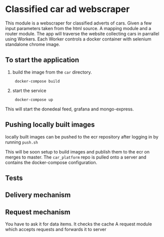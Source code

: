 # Classified car ad webscraper

This module is a webscraper for classified adverts of cars. Given a few
input parameters taken from the html source. A mapping module and a router
module. The app will traverse the website collecting cars in parrallel
using Workers. Each Worker controls a docker container with selenium standalone
chrome image.

## To start the application
1. build the image from the ```car``` directory.

        docker-compose build

2. start the service

        docker-compose up

This will start the donedeal feed, grafana and mongo-express.

## Pushing locally built images

locally built images can be pushed to the ecr repository after logging in by
running ```push.sh```

This will be soon setup to build images and publish them to the ecr on merges
to master. The ```car_platform``` repo is pulled onto a server and contains
the docker-compose configuration.

## Tests

<!--TODO externalise config for docker-compose to-->
<!--TODO externalise entrypoint remote url. This is docker engine-->
<!--TODO implement builder pattern/domain object-->
<!--TODO Main config map - the golden source per se for each container-->
<!--TODO Tidy up push to aws and other aws deployments-->
<!--TODO formalise mounting of docker compose keys: https://docs.docker.com/compose/compose-file/#variable-substitution->
<!--TODO market details object in constructor for market-->
<!--TODO simplify market constructor-->

## Delivery mechanism

## Request mechanism
You have to ask it for data items. It checks the cache
A request module which accepts requests and forwards it to server
